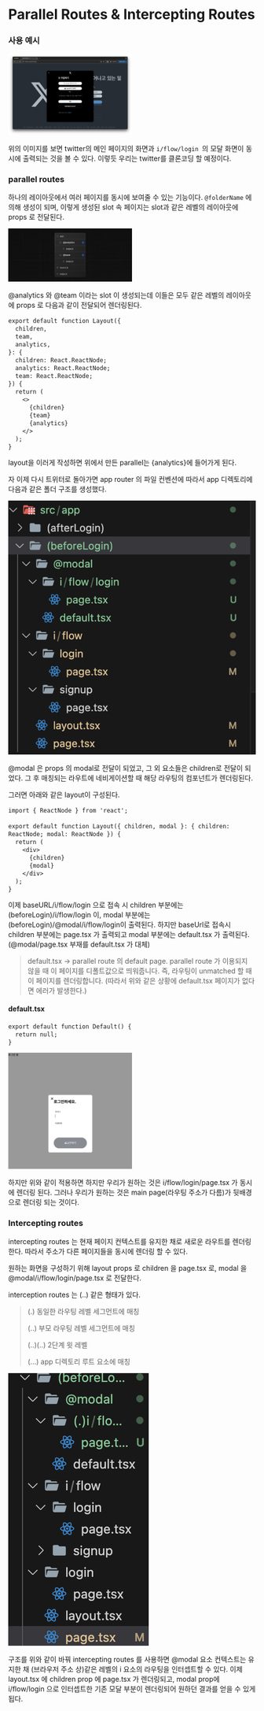 # Parallel Routes & Intercepting Routes

### 사용 예시

<img src="./img/twitter.png" width="50%"/>

위의 이미지를 보면 twitter의 메인 페이지의 화면과 `i/flow/login `의 모달 화면이 동시에 출력되는 것을 볼 수 있다. 이렇듯 우리는 twitter를 클론코딩 할 예정이다.

### parallel routes

하나의 레이아웃에서 여러 페이지를 동시에 보여줄 수 있는 기능이다. `@folderName` 에 의해 생성이 되며, 이렇게 생성된 slot 속 페이지는 slot과 같은 레벨의 레이아웃에 props 로 전달된다.

<img src="./img/parallel.png" width="50%"/>

@analytics 와 @team 이라는 slot 이 생성되는데 이들은 모두 같은 레벨의 레이아웃에 props 로 다음과 같이 전달되어 렌더링된다.

```tsx
export default function Layout({
  children,
  team,
  analytics,
}: {
  children: React.ReactNode;
  analytics: React.ReactNode;
  team: React.ReactNode;
}) {
  return (
    <>
      {children}
      {team}
      {analytics}
    </>
  );
}
```

layout을 이러게 작성하면 위에서 만든 parallel는 {analytics}에 들어가게 된다.

자 이제 다시 트위터로 돌아가면 app router 의 파일 컨벤션에 따라서 app 디렉토리에 다음과 같은 폴더 구조를 생성했다.

![alt text](./img/parallelFile.png)

@modal 은 props 의 modal로 전달이 되었고, 그 외 요소들은 children로 전달이 되었다.
그 후 매칭되는 라우트에 네비게이션할 때 해당 라우팅의 컴포넌트가 렌더링된다.

그러면 아래와 같은 layout이 구성된다.

```tsx
import { ReactNode } from 'react';

export default function Layout({ children, modal }: { children: ReactNode; modal: ReactNode }) {
  return (
    <div>
      {children}
      {modal}
    </div>
  );
}
```

이제 baseURL/i/flow/login 으로 접속 시 children 부분에는 (beforeLogin)/i/flow/login 이, modal 부분에는 (beforeLogin)/@modal/i/flow/login이 출력된다. 하지만 baseUrl로 접속시 children 부분에는 page.tsx 가 출력되고 modal 부분에는 default.tsx 가 출력된다. (@modal/page.tsx 부재를 default.tsx 가 대체)

> default.tsx → parallel route 의 default page. parallel route 가 이용되지 않을 때 이 페이지를 디폴트값으로 띄워줍니다. 즉, 라우팅이 unmatched 할 때 이 페이지를 렌더링합니다. (따라서 위와 같은 상황에 default.tsx 페이지가 없다면 에러가 발생한다.)

#### default.tsx

```tsx
export default function Default() {
  return null;
}
```

<img src="./img/parallelLogin.png" width="50%"/>

하지만 위와 같이 적용하면 하지만 우리가 원하는 것은 i/flow/login/page.tsx 가 동시에 렌더링 된다. 그러나 우리가 원하는 것은 main page(라우팅 주소가 다름)가 뒷배경으로 렌더링 되는 것이다.

### Intercepting routes

intercepting routes 는 현재 페이지 컨텍스트를 유지한 채로 새로운 라우트를 렌더링한다.
따라서 주소가 다른 페이지들을 동시에 렌더링 할 수 있다.

원하는 화면을 구성하기 위해 layout props 로 children 을 page.tsx 로, modal 을 @modal/i/flow/login/page.tsx 로 전달한다.

interception routes 는 (..) 같은 형태가 있다.

> (.) 동일한 라우팅 레벨 세그먼트에 매칭
>
> (..) 부모 라우팅 레벨 세그먼트에 매칭
>
> (..)(..) 2단계 윗 레벨
>
> (…) app 디렉토리 루트 요소에 매칭

![alt text](./img/Intercepting.png)

구조를 위와 같이 바꿔 intercepting routes 를 사용하면
@modal 요소 컨텍스트는 유지한 채 (브라우저 주소 상)같은 레벨의 i 요소의 라우팅을 인터셉트할 수 있다.
이제 layout.tsx 에 children prop 에 page.tsx 가 렌더링되고, modal prop에 i/flow/login 으로 인터셉트한 기존 모달 부분이 렌더링되어 원하던 결과를 얻을 수 있게 됩다.
